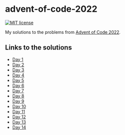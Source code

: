 # advent-of-code-2022

[![MIT license](https://img.shields.io/badge/license-MIT-blue.svg)](LICENSE)

My solutions to the problems from [Advent of Code
2022](https://adventofcode.com/2022).

## Links to the solutions

- [Day 1](Sources/Day1/Day1.swift)
- [Day 2](Sources/Day2/Day2.swift)
- [Day 3](Sources/Day3/Day3.swift)
- [Day 4](Sources/Day4/Day4.swift)
- [Day 5](Sources/Day5/Day5.swift)
- [Day 6](Sources/Day6/Day6.swift)
- [Day 7](Sources/Day7/Day7.swift)
- [Day 8](Sources/Day8/Day8.swift)
- [Day 9](Sources/Day9/Day9.swift)
- [Day 10](Sources/Day10/Day10.swift)
- [Day 11](Sources/Day11/Day11.swift)
- [Day 12](Sources/Day12/Day12.swift)
- [Day 13](Sources/Day13/Day13.swift)
- [Day 14](Sources/Day14/Day14.swift)
